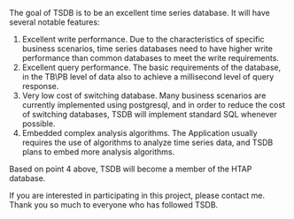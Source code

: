 The goal of TSDB is to be an excellent time series database. It will have several notable features:
1. Excellent write performance. Due to the characteristics of specific business scenarios, time series databases need to have higher write performance than common databases to meet the write requirements.
2. Excellent query performance. The basic requirements of the database, in the TB\PB level of data also to achieve a millisecond level of query response.
3. Very low cost of switching database. Many business scenarios are currently implemented using postgresql, and in order to reduce the cost of switching databases, TSDB will implement standard SQL whenever possible.
4. Embedded complex analysis algorithms. The Application usually requires the use of algorithms to analyze time series data, and TSDB plans to embed more analysis algorithms.

Based on point 4 above, TSDB will become a member of the HTAP database.

If you are interested in participating in this project, please contact me. Thank you so much to everyone who has followed TSDB.
